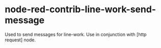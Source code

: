# node-red-contrib-line-work-send-message
Used to send messages for line-work. Use in conjunction with [http request] node.
